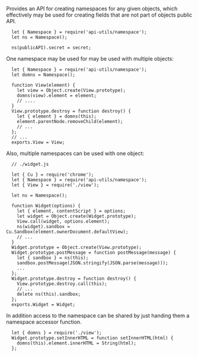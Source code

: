 Provides an API for creating namespaces for any given objects, which
effectively may be used for creating fields that are not part of objects
public API.

      let { Namespace } = require('api-utils/namespace');
      let ns = Namespace();

      ns(publicAPI).secret = secret;

One namespace may be used for may be used with multiple objects:

      let { Namespace } = require('api-utils/namespace');
      let domns = Namespace();

      function View(element) {
        let view = Object.create(View.prototype);
        domns(view).element = element;
        // ....
      }
      View.prototype.destroy = function destroy() {
        let { element } = domns(this);
        element.parentNode.removeChild(element);
        // ...
      };
      // ...
      exports.View = View;

Also, multiple namespaces can be used with one object:

      // ./widget.js

      let { Cu } = require('chrome');
      let { Namespace } = require('api-utils/namespace');
      let { View } = require('./view');

      let ns = Namespace();

      function Widget(options) {
        let { element, contentScript } = options;
        let widget = Object.create(Widget.prototype);
        View.call(widget, options.element);
        ns(widget).sandbox = Cu.Sandbox(element.ownerDocument.defaultView);
        // ...
      }
      Widget.prototype = Object.create(View.prototype);
      Widget.prototype.postMessage = function postMessage(message) {
        let { sandbox } = ns(this);
        sandbox.postMessage(JSON.stringify(JSON.parse(message)));
        ...
      };
      Widget.prototype.destroy = function destroy() {
        View.prototype.destroy.call(this);
        // ...
        delete ns(this).sandbox;
      };
      exports.Widget = Widget;

In addition access to the namespace can be shared by just handing them a
namespace accessor function.

      let { domns } = require('./view');
      Widget.prototype.setInnerHTML = function setInnerHTML(html) {
        domns(this).element.innerHTML = String(html);
      };
